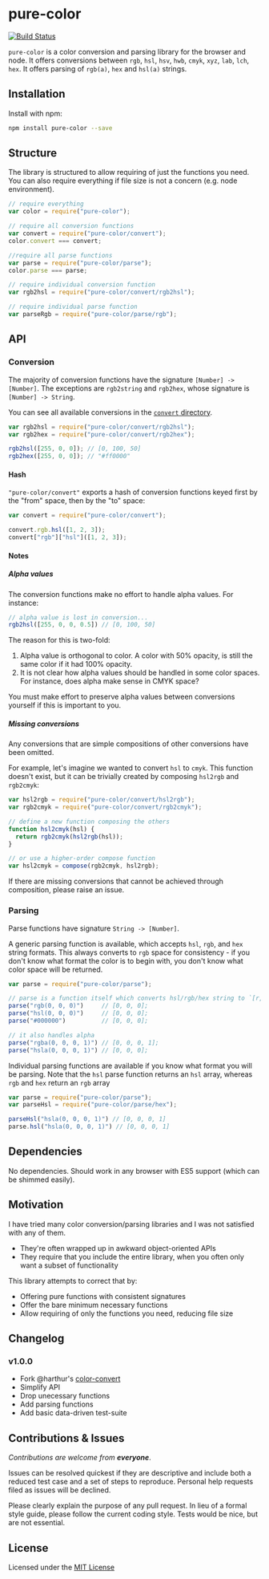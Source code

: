 # pure-color

[![Build Status](https://travis-ci.org/WickyNilliams/pure-color.svg)](https://travis-ci.org/WickyNilliams/pure-color)

`pure-color` is a color conversion and parsing library for the browser and node. It offers conversions between `rgb`, `hsl`, `hsv`, `hwb`, `cmyk`, `xyz`, `lab`, `lch`, `hex`. It offers parsing of `rgb(a)`, `hex` and `hsl(a)` strings.

## Installation

Install with npm:

```bash
npm install pure-color --save
```

## Structure

The library is structured to allow requiring of just the functions you need. You can also require everything if file size is not a concern (e.g. node environment).

```js
// require everything
var color = require("pure-color");

// require all conversion functions
var convert = require("pure-color/convert");
color.convert === convert;

//require all parse functions
var parse = require("pure-color/parse");
color.parse === parse;

// require individual conversion function
var rgb2hsl = require("pure-color/convert/rgb2hsl");

// require individual parse function
var parseRgb = require("pure-color/parse/rgb");
```

## API

### Conversion

The majority of conversion functions have the signature `[Number] -> [Number]`. The exceptions are `rgb2string` and `rgb2hex`, whose signature is `[Number] -> String`.

You can see all available conversions in the [`convert` directory](convert).

```js
var rgb2hsl = require("pure-color/convert/rgb2hsl");
var rgb2hex = require("pure-color/convert/rgb2hex");

rgb2hsl([255, 0, 0]); // [0, 100, 50]
rgb2hex([255, 0, 0]); // "#ff0000"
```

#### Hash

`"pure-color/convert"` exports a hash of conversion functions keyed first by the "from" space, then by the "to" space:

```js
var convert = require("pure-color/convert");

convert.rgb.hsl([1, 2, 3]);
convert["rgb"]["hsl"]([1, 2, 3]);
```

#### Notes

##### Alpha values

The conversion functions make no effort to handle alpha values. For instance:

```js
// alpha value is lost in conversion...
rgb2hsl([255, 0, 0, 0.5]) // [0, 100, 50]
```

The reason for this is two-fold:

1. Alpha value is orthogonal to color. A color with 50% opacity, is still the same color if it had 100% opacity.
2. It is not clear how alpha values should be handled in some color spaces. For instance, does alpha make sense in CMYK space?

You must make effort to preserve alpha values between conversions yourself if this is important to you.

##### Missing conversions

Any conversions that are simple compositions of other conversions have been omitted.

For example, let's imagine we wanted to convert `hsl` to `cmyk`. This function doesn't exist, but it can be trivially created by composing `hsl2rgb` and `rgb2cmyk`:

```js
var hsl2rgb = require("pure-color/convert/hsl2rgb");
var rgb2cmyk = require("pure-color/convert/rgb2cmyk");

// define a new function composing the others
function hsl2cmyk(hsl) {
  return rgb2cmyk(hsl2rgb(hsl));
}

// or use a higher-order compose function
var hsl2cmyk = compose(rgb2cmyk, hsl2rgb);
```

If there are missing conversions that cannot be achieved through composition, please raise an issue.

### Parsing

Parse functions have signature `String -> [Number]`.

A generic parsing function is available, which accepts `hsl`, `rgb`, and `hex` string formats. This always converts to `rgb` space for consistency - if you don't know what format the color is to begin with, you don't know what color space will be returned.

```js
var parse = require("pure-color/parse");

// parse is a function itself which converts hsl/rgb/hex string to `[r, g, b, a]`
parse("rgb(0, 0, 0)")     // [0, 0, 0];
parse("hsl(0, 0, 0)")     // [0, 0, 0];
parse("#000000")          // [0, 0, 0];

// it also handles alpha
parse("rgba(0, 0, 0, 1)") // [0, 0, 0, 1];
parse("hsla(0, 0, 0, 1)") // [0, 0, 0];
```

Individual parsing functions are available if you know what format you will be parsing. Note that the `hsl` parse function returns an `hsl` array, whereas `rgb` and `hex` return an `rgb` array

```js
var parse = require("pure-color/parse");
var parseHsl = require("pure-color/parse/hex");

parseHsl("hsla(0, 0, 0, 1)") // [0, 0, 0, 1]
parse.hsl("hsla(0, 0, 0, 1)") // [0, 0, 0, 1]

```

## Dependencies

No dependencies. Should work in any browser with ES5 support (which can be shimmed easily).

## Motivation

I have tried many color conversion/parsing libraries and I was not satisfied with any of them.

* They're often wrapped up in awkward object-oriented APIs
* They require that you include the entire library, when you often only want a subset of functionality

This library attempts to correct that by:

* Offering pure functions with consistent signatures
* Offer the bare minimum necessary functions
* Allow requiring of only the functions you need, reducing file size

## Changelog

### v1.0.0

* Fork @harthur's [color-convert](https://github.com/harthur/color-convert)
* Simplify API
* Drop unecessary functions
* Add parsing functions
* Add basic data-driven test-suite

## Contributions & Issues

_Contributions are welcome from **everyone**_.

Issues can be resolved quickest if they are descriptive and include both a reduced test case and a set of steps to reproduce. Personal help requests filed as issues will be declined.

Please clearly explain the purpose of any pull request. In lieu of a formal style guide, please follow the current coding style. Tests would be nice, but are not essential.

## License

Licensed under the [MIT License](http://www.opensource.org/licenses/mit-license.php)